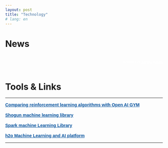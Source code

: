 ```yaml
---
layout: post
title: "Technology"
# lang: en
---
```


<h1 class="section-front-header-module__title">News</h1>

<!-- start sw-rss-feed code --> 
<script type="text/javascript"> 
<!-- 
rssfeed_url = new Array(); 
rssfeed_url[0]="http://feeds.feedburner.com/FeaturedBlogPosts-DataScienceCentral?format=xml"; rssfeed_url[1]="http://feeds.dzone.com/big-data";  
rssfeed_frame_width="100%"; 
rssfeed_frame_height="260"; 
rssfeed_scroll="off"; 
rssfeed_scroll_step="6"; 
rssfeed_scroll_bar="on"; 
rssfeed_target="_blank"; 
rssfeed_font_size="15"; 
rssfeed_font_face=""; 
rssfeed_border="on"; 
rssfeed_css_url=""; 
rssfeed_title="on"; 
rssfeed_title_name="Data Science Central and DZone Big Data News"; 
rssfeed_title_bgcolor="#3366ff"; 
rssfeed_title_color="#fff"; 
rssfeed_title_bgimage=""; 
rssfeed_footer="off"; 
rssfeed_footer_name="rss feed"; 
rssfeed_footer_bgcolor="#fff"; 
rssfeed_footer_color="#333"; 
rssfeed_footer_bgimage=""; 
rssfeed_item_title_length="150"; 
rssfeed_item_title_color="#666"; 
rssfeed_item_bgcolor="#fff"; 
rssfeed_item_bgimage=""; 
rssfeed_item_border_bottom="on"; 
rssfeed_item_source_icon="off"; 
rssfeed_item_date="on"; 
rssfeed_item_description="on"; 
rssfeed_item_description_length="180"; 
rssfeed_item_description_color="#666"; 
rssfeed_item_description_link_color="#55a0ff"; 
rssfeed_item_description_tag="off"; 
rssfeed_no_items="0"; 
rssfeed_cache = "1c1581a0d115d4b73242152a213ae7fc"; 
//--> 
</script> 
<script type="text/javascript" src="//feed.surfing-waves.com/js/rss-feed.js"></script> 

<!-- end sw-rss-feed code -->
<br />

<!-- start sw-rss-feed code --> 
<script type="text/javascript"> 
<!-- 
rssfeed_url = new Array(); 
rssfeed_url[0]="http://feeds.dzone.com/ai"; 
rssfeed_url[1]="http://feeds.https://blockchainmagazine.net/"; 
rssfeed_frame_width="100%"; 
rssfeed_frame_height="260"; 
rssfeed_scroll="off"; 
rssfeed_scroll_step="6"; 
rssfeed_scroll_bar="on"; 
rssfeed_target="_blank"; 
rssfeed_font_size="15"; 
rssfeed_font_face=""; 
rssfeed_border="on"; 
rssfeed_css_url=""; 
rssfeed_title="on"; 
rssfeed_title_name="DZone AI News and Blockchain Magazine"; 
rssfeed_title_bgcolor="#3366ff"; 
rssfeed_title_color="#fff"; 
rssfeed_title_bgimage=""; 
rssfeed_footer="off"; 
rssfeed_footer_name="rss feed"; 
rssfeed_footer_bgcolor="#fff"; 
rssfeed_footer_color="#333"; 
rssfeed_footer_bgimage=""; 
rssfeed_item_title_length="150"; 
rssfeed_item_title_color="#666"; 
rssfeed_item_bgcolor="#fff"; 
rssfeed_item_bgimage=""; 
rssfeed_item_border_bottom="on"; 
rssfeed_item_source_icon="off"; 
rssfeed_item_date="on"; 
rssfeed_item_description="on"; 
rssfeed_item_description_length="180"; 
rssfeed_item_description_color="#666"; 
rssfeed_item_description_link_color="#55a0ff"; 
rssfeed_item_description_tag="off"; 
rssfeed_no_items="0"; 
rssfeed_cache = "f7cb0087a81723f50619134489fc46cb"; 
//--> 
</script> 
<script type="text/javascript" src="//feed.surfing-waves.com/js/rss-feed.js"></script> 
<!-- The link below helps keep this service FREE, and helps other people find the SW widget. Please be cool and keep it! Thanks. --> 
<div style="color:#fff;font-size:10px; text-align:right; width:100%;">powered by <a href="https://surfing-waves.com" rel="noopener" target="_blank" style="color:#fff;">Surfing Waves</a></div> 
<!-- end sw-rss-feed code -->

<br />

<h1 class="section-front-header-module__title">Tools & Links</h1>

<hr>
<div class="poweredBy" style="font-family: Arial, Helvetica, sans-serif;"><span style="font-size: 15px;color: #333333;text-decoration: none;"><a href="https://gym.openai.com/" rel="nofollow" target="_blank" style="font-size: 14px;color: #06529D; font-weight: bold;" class="underline_link" align="right">Comparing reinforcement learning algorithms with Open AI GYM</a></span></div>
<br />
<div class="poweredBy" style="font-family: Arial, Helvetica, sans-serif;"><span style="font-size: 15px;color: #333333;text-decoration: none;"><a href="http://shogun-toolbox.org/" rel="nofollow" target="_blank" style="font-size: 14px;color: #06529D; font-weight: bold;" class="underline_link" align="right">Shogun machine learning library</a></span></div>
<br />
<div class="poweredBy" style="font-family: Arial, Helvetica, sans-serif;"><span style="font-size: 15px;color: #333333;text-decoration: none;"><a href="https://spark.apache.org/docs/1.1.0/mllib-guide.html" rel="nofollow" target="_blank" style="font-size: 14px;color: #06529D; font-weight: bold;" class="underline_link" align="right">Spark machine Learning Library</a></span></div>
<br />
<div class="poweredBy" style="font-family: Arial, Helvetica, sans-serif;"><span style="font-size: 15px;color: #333333;text-decoration: none;"><a href="https://www.h2o.ai/" rel="nofollow" target="_blank" style="font-size: 14px;color: #06529D; font-weight: bold;" class="underline_link" align="right">h2o Machine Learning and AI platform</a></span></div>
<hr>
